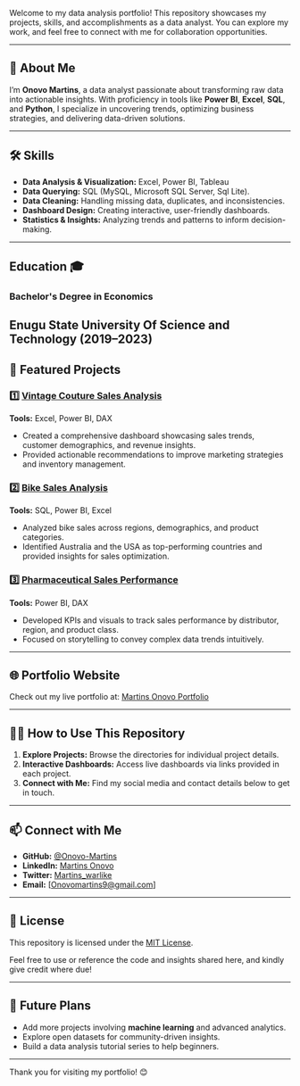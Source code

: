   

Welcome to my data analysis portfolio! This repository showcases my projects, skills, and accomplishments as a data analyst. You can explore my work, and feel free to connect with me for collaboration opportunities.  

---

## 🌟 About Me  

I’m **Onovo Martins**, a data analyst passionate about transforming raw data into actionable insights. With proficiency in tools like **Power BI**, **Excel**, **SQL**, and **Python**, I specialize in uncovering trends, optimizing business strategies, and delivering data-driven solutions.  

---

## 🛠️ Skills  

- **Data Analysis & Visualization:** Excel, Power BI, Tableau 
- **Data Querying:** SQL (MySQL, Microsoft SQL Server, Sql Lite).  
- **Data Cleaning:** Handling missing data, duplicates, and inconsistencies.  
- **Dashboard Design:** Creating interactive, user-friendly dashboards.  
- **Statistics & Insights:** Analyzing trends and patterns to inform decision-making.  

---

## Education 🎓

### Bachelor's Degree in Economics  
**Enugu State University Of Science and Technology** 
(2019–2023)  
---

## 📂 Featured Projects  

### 1️⃣ [Vintage Couture Sales Analysis](https://github.com/Onovo-Martins/vintage-couture-sales-analysis)  
**Tools:** Excel, Power BI, DAX  
- Created a comprehensive dashboard showcasing sales trends, customer demographics, and revenue insights.  
- Provided actionable recommendations to improve marketing strategies and inventory management.  

### 2️⃣ [Bike Sales Analysis](https://github.com/Onovo-Martins/bike-sales-analysis)  
**Tools:** SQL, Power BI, Excel
- Analyzed bike sales across regions, demographics, and product categories.  
- Identified Australia and the USA as top-performing countries and provided insights for sales optimization.  

### 3️⃣ [Pharmaceutical Sales Performance](https://github.com/Onovo-Martins/pharma-sales-analysis)  
**Tools:** Power BI, DAX  
- Developed KPIs and visuals to track sales performance by distributor, region, and product class.  
- Focused on storytelling to convey complex data trends intuitively.  

---

## 🌐 Portfolio Website  

Check out my live portfolio at: [Martins Onovo Portfolio](https://onovo-martins.github.io)  

---

## 👨‍💻 How to Use This Repository  

1. **Explore Projects:** Browse the directories for individual project details.  
2. **Interactive Dashboards:** Access live dashboards via links provided in each project.  
3. **Connect with Me:** Find my social media and contact details below to get in touch.  

---

## 📫 Connect with Me  

- **GitHub:** [@Onovo-Martins](https://github.com/Onovo-Martins)  
- **LinkedIn:** [Martins Onovo](https://www.linkedin.com/in/onovomartins/)
- **Twitter:** [Martins_warlike](https://x.com/Martins_Warlike)  
- **Email:** [Onovomartins9@gmail.com]
---

## 📜 License  

This repository is licensed under the [MIT License](LICENSE.md).  

Feel free to use or reference the code and insights shared here, and kindly give credit where due!  

---

## 🚀 Future Plans  

- Add more projects involving **machine learning** and advanced analytics.  
- Explore open datasets for community-driven insights.  
- Build a data analysis tutorial series to help beginners.  

---

Thank you for visiting my portfolio! 😊  
